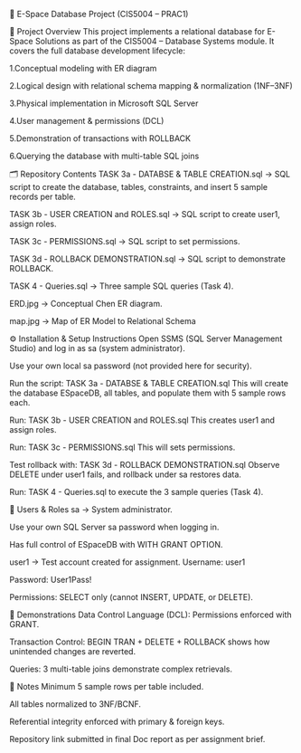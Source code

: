 📘 E-Space Database Project (CIS5004 – PRAC1)

📖 Project Overview
This project implements a relational database for E-Space Solutions as part of the CIS5004 – Database Systems module.
It covers the full database development lifecycle:

1.Conceptual modeling with ER diagram

2.Logical design with relational schema mapping & normalization (1NF–3NF)

3.Physical implementation in Microsoft SQL Server

4.User management & permissions (DCL)

5.Demonstration of transactions with ROLLBACK

6.Querying the database with multi-table SQL joins

🗂 Repository Contents
TASK 3a - DATABSE & TABLE CREATION.sql -> SQL script to create the database, tables, constraints, and insert 5 sample records per table.

TASK 3b - USER CREATION and ROLES.sql -> SQL script to create user1, assign roles.

TASK 3c - PERMISSIONS.sql -> SQL script to set permissions.

TASK 3d - ROLLBACK DEMONSTRATION.sql -> SQL script to demonstrate ROLLBACK.

TASK 4 - Queries.sql -> Three sample SQL queries (Task 4).

ERD.jpg -> Conceptual Chen ER diagram.

map.jpg -> Map of ER Model to Relational Schema

⚙️ Installation & Setup Instructions
Open SSMS (SQL Server Management Studio) and log in as sa (system administrator).

Use your own local sa password (not provided here for security).

Run the script:
TASK 3a - DATABSE & TABLE CREATION.sql
This will create the database ESpaceDB, all tables, and populate them with 5 sample rows each.

Run:
TASK 3b - USER CREATION and ROLES.sql
This creates user1 and assign roles.

Run:
TASK 3c - PERMISSIONS.sql
This will sets permissions.

Test rollback with:
TASK 3d - ROLLBACK DEMONSTRATION.sql
Observe DELETE under user1 fails, and rollback under sa restores data.

Run:
TASK 4 - Queries.sql
to execute the 3 sample queries (Task 4).

👥 Users & Roles
sa → System administrator.

Use your own SQL Server sa password when logging in.

Has full control of ESpaceDB with WITH GRANT OPTION.

user1 → Test account created for assignment.
Username: user1

Password: User1Pass!

Permissions: SELECT only (cannot INSERT, UPDATE, or DELETE).

🧪 Demonstrations
Data Control Language (DCL): Permissions enforced with GRANT.

Transaction Control: BEGIN TRAN + DELETE + ROLLBACK shows how unintended changes are reverted.

Queries: 3 multi-table joins demonstrate complex retrievals.

📌 Notes
Minimum 5 sample rows per table included.

All tables normalized to 3NF/BCNF.

Referential integrity enforced with primary & foreign keys.

Repository link submitted in final Doc report as per assignment brief.
